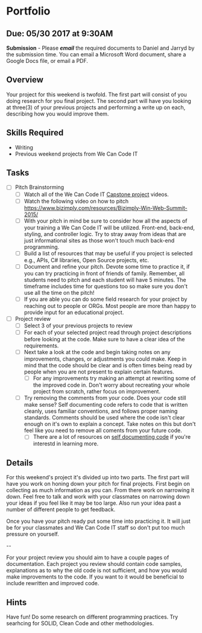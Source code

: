 # Portfolio
## Due: 05/30 2017 at 9:30AM
**Submission** - Please _**email**_ the required documents to Daniel and Jarryd by the submission time. You can email a Microsoft Word document, share a Google Docs file, or email a PDF.

## Overview
Your project for this weekend is twofold. The first part will consist of you doing research for you final project. The second part will have you looking at three(3) of your previous projects and performing a write up on each, describing how you would improve them. 

## Skills Required
- Writing
- Previous weekend projects from We Can Code IT

## Tasks
- [ ] Pitch Brainstorming
  - [ ] Watch all of the We Can Code IT [Capstone project](https://www.youtube.com/playlist?list=PL0heF6uzr00jmvwbdv74VXzp92xQ-XMeX) videos.
  - [ ] Watch the following video on how to pitch https://www.bizimply.com/resources/Bizimply-Win-Web-Summit-2015/
  - [ ] With your pitch in mind be sure to consider how all the aspects of your training a We Can Code IT will be utilized. Front-end, back-end, styling, and controller logic. Try to stray away from ideas that are just informational sites as those won't touch much back-end programming. 
  - [ ] Build a list of resources that may be useful if you project is selected e.g., APIs, C# libraries, Open Source projects, etc.
  - [ ] Document and refine your pitch. Devote some time to practice it, if you can try practicing in front of friends of family. Remember, all students need to pitch and each student will have 5 minutes. The timeframe includes time for questions too so make sure you don't use all the time on the pitch!
  - [ ] If you are able you can do some field research for your project by reaching out to people or ORGs. Most people are more than happy to provide input for an educational project.
- [ ] Project review
  - [ ] Select 3 of your previous projects to review
  - [ ] For each of your selected project read through project descriptions before looking at the code. Make sure to have a clear idea of the requirements.
  - [ ] Next take a look at the code and begin taking notes on any improvements, changes, or adjustments you could make. Keep in mind that the code should be clear and is often times being read by people when you are not present to explain certain features.
    - [ ] For any improvements try making an attempt at rewriting some of the improved code in. Don't worry about recreating your whole project from scratch, rather focus on improvement.
  - [ ] Try removing the comments from your code. Does your code still make sense? Self documenting code refers to code that is written cleanly, uses familiar conventions, and follows proper naming standards. Comments should be used where the code isn't clear enough on it's own to explain a concept. Take notes on this but don't feel like you need to remove all coments from your future code.
    - [ ] There are a lot of resources on [self documenting code](https://www.google.com/search?q=self+documenting+code&rlz=1C5CHFA_enUS698US698&oq=self+documenting+code&aqs=chrome..69i57j69i59j0l4.3157j0j7&sourceid=chrome&ie=UTF-8) if you're interestd in learning more.

## Details
For this weekend's project it's divided up into two parts. The first part will have you work on honing down your pitch for final projects. First begin on collecting as much information as you can. From there work on narrowing it down. Feel free to talk and work with your classmates on narrowing down your ideas if you feel like it may be too large. Also run your idea past a number of different people to get feedback.

Once you have your pitch ready put some time into practicing it.  It will just be for your classmates and We Can Code IT staff so don't put too much pressure on yourself.

--

For your project review you should aim to have a couple pages of documentation. Each project you review should contain code samples, explanations as to why the old code is not sufficient, and how you would make improvements to the code. If you want to it would be beneficial to include rewritten and improved code.

## Hints
Have fun!
Do some research on different programming practices. Try searhcing for SOLID, Clean Code and other methodologies.
